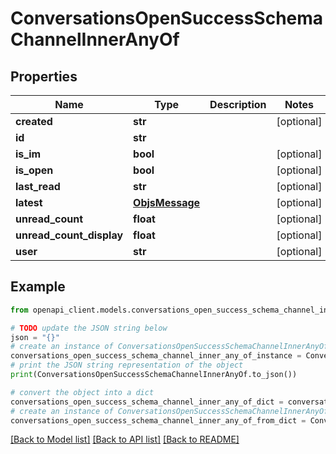 # ConversationsOpenSuccessSchemaChannelInnerAnyOf


## Properties

Name | Type | Description | Notes
------------ | ------------- | ------------- | -------------
**created** | **str** |  | [optional] 
**id** | **str** |  | 
**is_im** | **bool** |  | [optional] 
**is_open** | **bool** |  | [optional] 
**last_read** | **str** |  | [optional] 
**latest** | [**ObjsMessage**](ObjsMessage.md) |  | [optional] 
**unread_count** | **float** |  | [optional] 
**unread_count_display** | **float** |  | [optional] 
**user** | **str** |  | [optional] 

## Example

```python
from openapi_client.models.conversations_open_success_schema_channel_inner_any_of import ConversationsOpenSuccessSchemaChannelInnerAnyOf

# TODO update the JSON string below
json = "{}"
# create an instance of ConversationsOpenSuccessSchemaChannelInnerAnyOf from a JSON string
conversations_open_success_schema_channel_inner_any_of_instance = ConversationsOpenSuccessSchemaChannelInnerAnyOf.from_json(json)
# print the JSON string representation of the object
print(ConversationsOpenSuccessSchemaChannelInnerAnyOf.to_json())

# convert the object into a dict
conversations_open_success_schema_channel_inner_any_of_dict = conversations_open_success_schema_channel_inner_any_of_instance.to_dict()
# create an instance of ConversationsOpenSuccessSchemaChannelInnerAnyOf from a dict
conversations_open_success_schema_channel_inner_any_of_from_dict = ConversationsOpenSuccessSchemaChannelInnerAnyOf.from_dict(conversations_open_success_schema_channel_inner_any_of_dict)
```
[[Back to Model list]](../README.md#documentation-for-models) [[Back to API list]](../README.md#documentation-for-api-endpoints) [[Back to README]](../README.md)


